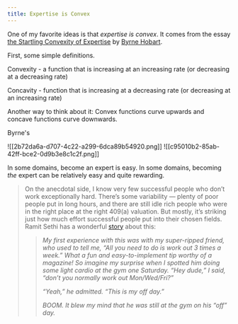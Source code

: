 ```yaml
---
title: Expertise is Convex
---
```

One of my favorite ideas is that *expertise is convex*. It comes from the essay [the Startling Convexity of Expertise](https://byrnehobart.medium.com/the-startling-convexity-of-expertise-5058e90a6c19) by [Byrne Hobart](https://www.thediff.co/).

First, some simple definitions. 

Convexity - a function that is increasing at an increasing rate (or decreasing at a decreasing rate)

Concavity - function that is increasing at a decreasing rate (or decreasing at an increasing rate)

Another way to think about it: Convex functions curve upwards and concave functions curve downwards.

Byrne's 

![[2b72da6a-d707-4c22-a299-6dca89b54920.png]]
![[c95010b2-85ab-42ff-bce2-0d9b3e8c1c2f.png]]

In some domains, become an expert is easy. In some domains, becoming *the* expert can be relatively easy and quite rewarding.  


> On the anecdotal side, I know very few successful people who don’t work exceptionally hard. There’s some variability — plenty of poor people put in long hours, and there are still idle rich people who were in the right place at the right 409(a) valuation. But mostly, it’s striking just how much effort successful people put into their chosen fields. Ramit Sethi has a wonderful [story](https://www.iwillteachyoutoberich.com/blog/secret-scents-of-success/) about this:
> 
> >_My first experience with this was with my super-ripped friend, who used to tell me, “All you need to do is work out 3 times a week.” What a fun and easy-to-implement tip worthy of a magazine! So imagine my surprise when I spotted him doing some light cardio at the gym one Saturday. “Hey dude,” I said, “don’t you normally work out Mon/Wed/Fri?”_
> >
> >_“Yeah,” he admitted. “This is my off day.”_
> >
> >_BOOM. It blew my mind that he was still at the gym on his “off” day._